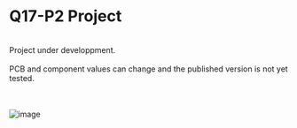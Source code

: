 # Q17-P2 Project</b><br>
<br>
Project under developpment.<br>
<br>
PCB and component values can change and the published version is not yet tested.<br>
<br>
<br>

![image](https://user-images.githubusercontent.com/12907102/151692408-9b93d5b6-02e8-4a3d-b8ff-e501fb5c9181.jpg)


